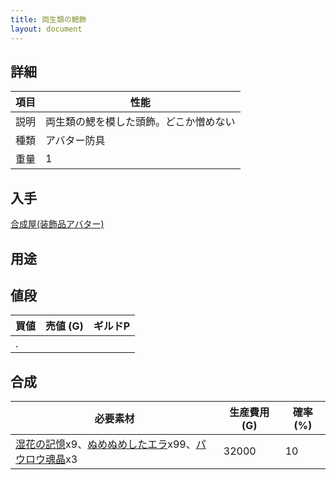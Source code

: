```yaml
---
title: 両生類の鰓飾
layout: document
---
```

## 詳細

|項目|性能|
|---|---|
|説明|両生類の鰓を模した頭飾。どこか憎めない|
|種類|アバター防具|
|重量|1|

## 入手

[合成屋(装飾品アバター)](合成屋(装飾品アバター))

## 用途

## 値段

|買値|売値 (G)|ギルドP|
|---|---|---|
|.|||

## 合成

|必要素材|生産費用 (G)|確率 (%)|
|---|---|---|
|[湿花の記憶](湿花の記憶)x9、[ぬめぬめしたエラ](ぬめぬめしたエラ)x99、[パウロウ魂晶](パウロウ魂晶)x3|32000|10|
